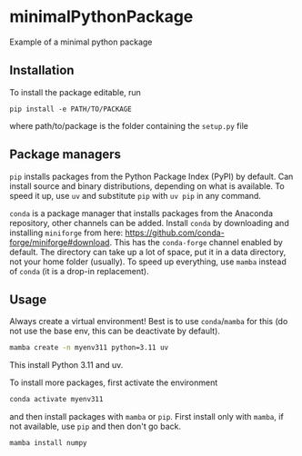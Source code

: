 # minimalPythonPackage

Example of a minimal python package

## Installation

To install the package editable, run

```
pip install -e PATH/TO/PACKAGE
```

where path/to/package is the folder containing the `setup.py` file

## Package managers

`pip` installs packages from the Python Package Index (PyPI) by default. Can install source and binary distributions, depending on what is available.
To speed it up, use `uv` and substitute `pip` with `uv pip` in any command.

`conda` is a package manager that installs packages from the Anaconda repository, other channels can be added. Install `conda` by downloading and installing `miniforge` from
here: https://github.com/conda-forge/miniforge#download. This has the `conda-forge` channel enabled by default.
The directory can take up a lot of space, put it in a data directory, not your home folder (usually).
To speed up everything, use `mamba` instead of `conda` (it is a drop-in replacement).

## Usage

Always create a virtual environment! Best is to use `conda`/`mamba` for this (do not use the base env, this can be deactivate by default).

```bash
mamba create -n myenv311 python=3.11 uv
```

This install Python 3.11 and uv.

To install more packages, first activate the environment

```bash
conda activate myenv311
```

and then install packages with `mamba` or `pip`. First install only with `mamba`, if not available, use `pip` and then don't go back.

```bash
mamba install numpy
```
